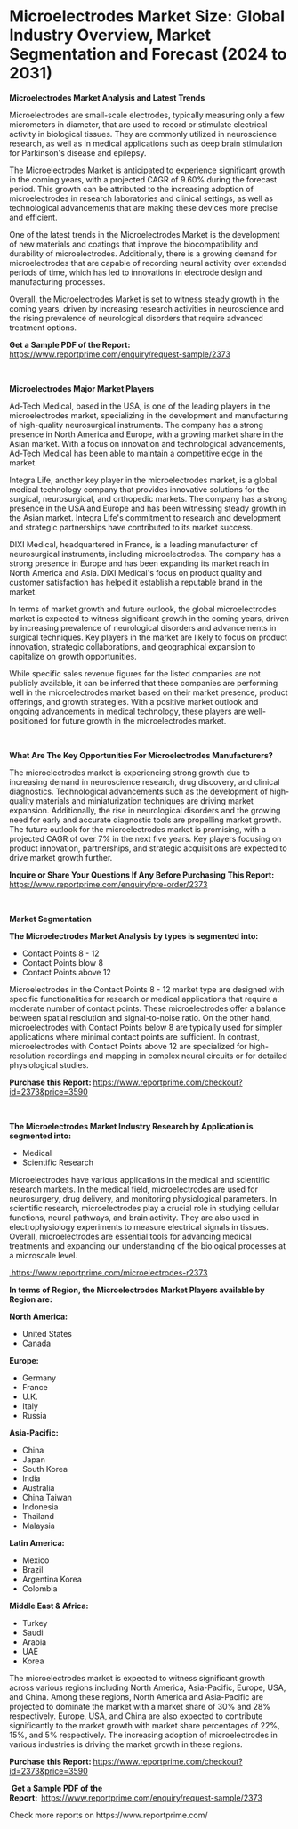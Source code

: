 <p><h1>Microelectrodes Market Size: Global Industry Overview, Market Segmentation and Forecast (2024 to 2031)</h1></p><p><strong>Microelectrodes Market Analysis and Latest Trends</strong></p>
<p><p>Microelectrodes are small-scale electrodes, typically measuring only a few micrometers in diameter, that are used to record or stimulate electrical activity in biological tissues. They are commonly utilized in neuroscience research, as well as in medical applications such as deep brain stimulation for Parkinson's disease and epilepsy.</p><p>The Microelectrodes Market is anticipated to experience significant growth in the coming years, with a projected CAGR of 9.60% during the forecast period. This growth can be attributed to the increasing adoption of microelectrodes in research laboratories and clinical settings, as well as technological advancements that are making these devices more precise and efficient.</p><p>One of the latest trends in the Microelectrodes Market is the development of new materials and coatings that improve the biocompatibility and durability of microelectrodes. Additionally, there is a growing demand for microelectrodes that are capable of recording neural activity over extended periods of time, which has led to innovations in electrode design and manufacturing processes.</p><p>Overall, the Microelectrodes Market is set to witness steady growth in the coming years, driven by increasing research activities in neuroscience and the rising prevalence of neurological disorders that require advanced treatment options.</p></p>
<p><strong>Get a Sample PDF of the Report:&nbsp;</strong> <a href="https://www.reportprime.com/enquiry/request-sample/2373">https://www.reportprime.com/enquiry/request-sample/2373</a></p>
<p>&nbsp;</p>
<p><strong>Microelectrodes Major Market Players</strong></p>
<p><p>Ad-Tech Medical, based in the USA, is one of the leading players in the microelectrodes market, specializing in the development and manufacturing of high-quality neurosurgical instruments. The company has a strong presence in North America and Europe, with a growing market share in the Asian market. With a focus on innovation and technological advancements, Ad-Tech Medical has been able to maintain a competitive edge in the market.</p><p>Integra Life, another key player in the microelectrodes market, is a global medical technology company that provides innovative solutions for the surgical, neurosurgical, and orthopedic markets. The company has a strong presence in the USA and Europe and has been witnessing steady growth in the Asian market. Integra Life's commitment to research and development and strategic partnerships have contributed to its market success.</p><p>DIXI Medical, headquartered in France, is a leading manufacturer of neurosurgical instruments, including microelectrodes. The company has a strong presence in Europe and has been expanding its market reach in North America and Asia. DIXI Medical's focus on product quality and customer satisfaction has helped it establish a reputable brand in the market.</p><p>In terms of market growth and future outlook, the global microelectrodes market is expected to witness significant growth in the coming years, driven by increasing prevalence of neurological disorders and advancements in surgical techniques. Key players in the market are likely to focus on product innovation, strategic collaborations, and geographical expansion to capitalize on growth opportunities.</p><p>While specific sales revenue figures for the listed companies are not publicly available, it can be inferred that these companies are performing well in the microelectrodes market based on their market presence, product offerings, and growth strategies. With a positive market outlook and ongoing advancements in medical technology, these players are well-positioned for future growth in the microelectrodes market.</p></p>
<p>&nbsp;</p>
<p><strong>What Are The Key Opportunities For Microelectrodes Manufacturers?</strong></p>
<p><p>The microelectrodes market is experiencing strong growth due to increasing demand in neuroscience research, drug discovery, and clinical diagnostics. Technological advancements such as the development of high-quality materials and miniaturization techniques are driving market expansion. Additionally, the rise in neurological disorders and the growing need for early and accurate diagnostic tools are propelling market growth. The future outlook for the microelectrodes market is promising, with a projected CAGR of over 7% in the next five years. Key players focusing on product innovation, partnerships, and strategic acquisitions are expected to drive market growth further.</p></p>
<p><strong>Inquire or Share Your Questions If Any Before Purchasing This Report:</strong> <a href="https://www.reportprime.com/enquiry/pre-order/2373">https://www.reportprime.com/enquiry/pre-order/2373</a></p>
<p>&nbsp;</p>
<p><strong>Market Segmentation</strong></p>
<p><strong>The Microelectrodes Market Analysis by types is segmented into:</strong></p>
<p><ul><li>Contact Points 8 - 12</li><li>Contact Points blow 8</li><li>Contact Points above 12</li></ul></p>
<p><p>Microelectrodes in the Contact Points 8 - 12 market type are designed with specific functionalities for research or medical applications that require a moderate number of contact points. These microelectrodes offer a balance between spatial resolution and signal-to-noise ratio. On the other hand, microelectrodes with Contact Points below 8 are typically used for simpler applications where minimal contact points are sufficient. In contrast, microelectrodes with Contact Points above 12 are specialized for high-resolution recordings and mapping in complex neural circuits or for detailed physiological studies.</p></p>
<p><strong>Purchase this Report:&nbsp;</strong><a href="https://www.reportprime.com/checkout?id=2373&price=3590">https://www.reportprime.com/checkout?id=2373&price=3590</a></p>
<p>&nbsp;</p>
<p><strong>The Microelectrodes Market Industry Research by Application is segmented into:</strong></p>
<p><ul><li>Medical</li><li>Scientific Research</li></ul></p>
<p><p>Microelectrodes have various applications in the medical and scientific research markets. In the medical field, microelectrodes are used for neurosurgery, drug delivery, and monitoring physiological parameters. In scientific research, microelectrodes play a crucial role in studying cellular functions, neural pathways, and brain activity. They are also used in electrophysiology experiments to measure electrical signals in tissues. Overall, microelectrodes are essential tools for advancing medical treatments and expanding our understanding of the biological processes at a microscale level.</p></p>
<p><a href="https://www.reportprime.com/microelectrodes-r2373">&nbsp;https://www.reportprime.com/microelectrodes-r2373</a></p>
<p><strong>In terms of Region, the Microelectrodes Market Players available by Region are:</strong></p>
<p>
    <p> <strong> North America: </strong>
        <ul>
            <li>United States</li>
            <li>Canada</li>
        </ul>
        </p> 
    <p> <strong> Europe: </strong>
        <ul>
            <li>Germany</li>
            <li>France</li>
            <li>U.K.</li>
            <li>Italy</li>
            <li>Russia</li>
        </ul>
        </p> 
    <p> <strong> Asia-Pacific: </strong>
        <ul>
            <li>China</li>
            <li>Japan</li>
            <li>South Korea</li>
            <li>India</li>
            <li>Australia</li>
            <li>China Taiwan</li>
            <li>Indonesia</li>
            <li>Thailand</li>
            <li>Malaysia</li>
        </ul>
        </p> 
    <p> <strong> Latin America: </strong>
        <ul>
            <li>Mexico</li>
            <li>Brazil</li>
            <li>Argentina Korea</li>
            <li>Colombia</li>
        </ul>
        </p> 
    <p> <strong> Middle East & Africa: </strong>
        <ul>
            <li>Turkey</li>
            <li>Saudi</li>
            <li>Arabia</li>
            <li>UAE</li>
            <li>Korea</li>
        </ul>
    </p>
    </p>
<p><p>The microelectrodes market is expected to witness significant growth across various regions including North America, Asia-Pacific, Europe, USA, and China. Among these regions, North America and Asia-Pacific are projected to dominate the market with a market share of 30% and 28% respectively. Europe, USA, and China are also expected to contribute significantly to the market growth with market share percentages of 22%, 15%, and 5% respectively. The increasing adoption of microelectrodes in various industries is driving the market growth in these regions.</p></p>
<p><strong>Purchase this Report: </strong><a href="https://www.reportprime.com/checkout?id=2373&price=3590">https://www.reportprime.com/checkout?id=2373&price=3590</a></p>
<p>&nbsp;<strong>Get a Sample PDF of the Report:&nbsp;&nbsp;</strong><a href="https://www.reportprime.com/enquiry/request-sample/2373">https://www.reportprime.com/enquiry/request-sample/2373</a></p>
<p><strong></strong></p>
<p>Check more reports on https://www.reportprime.com/</p>